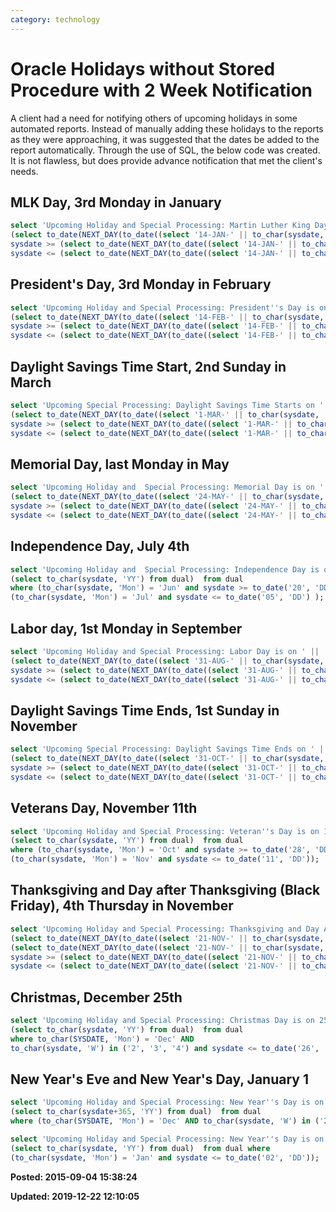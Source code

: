 ```yaml
---
category: technology
---
```

# Oracle Holidays without Stored Procedure with 2 Week Notification

A client had a need for notifying others of upcoming holidays in some automated reports.  Instead of manually adding these holidays to the reports as they were approaching, it was suggested that the dates be added to the report automatically.  Through the use of SQL, the below code was created.  It is not flawless, but does provide advance notification that met the client's needs. 

## MLK Day, 3rd Monday in January
``` sql
select 'Upcoming Holiday and Special Processing: Martin Luther King Day is on ' || 
(select to_date(NEXT_DAY(to_date((select '14-JAN-' || to_char(sysdate, 'YY') from dual)),'Monday'))  from dual where 
sysdate >= (select to_date(NEXT_DAY(to_date((select '14-JAN-' || to_char(sysdate, 'YY') from dual)),'Monday'))-14 from dual) and
sysdate <= (select to_date(NEXT_DAY(to_date((select '14-JAN-' || to_char(sysdate, 'YY') from dual)),'Monday')) from dual);
```

## President's Day, 3rd Monday in February
``` sql
select 'Upcoming Holiday and Special Processing: President''s Day is on ' || 
(select to_date(NEXT_DAY(to_date((select '14-FEB-' || to_char(sysdate, 'YY') from dual)),'Monday')) from dual)  from dual where 
sysdate >= (select to_date(NEXT_DAY(to_date((select '14-FEB-' || to_char(sysdate, 'YY') from dual)),'Monday'))-14 from dual) and
sysdate <= (select to_date(NEXT_DAY(to_date((select '14-FEB-' || to_char(sysdate, 'YY') from dual)),'Monday')) from dual);
```

## Daylight Savings Time Start, 2nd Sunday in March
``` sql
select 'Upcoming Special Processing: Daylight Savings Time Starts on ' ||
(select to_date(NEXT_DAY(to_date((select '1-MAR-' || to_char(sysdate, 'YY') from dual)),'Sunday')) from dual)  from dual where
sysdate >= (select to_date(NEXT_DAY(to_date((select '1-MAR-' || to_char(sysdate, 'YY') from dual)),'Monday'))-14 from dual) and
sysdate <= (select to_date(NEXT_DAY(to_date((select '1-MAR-' || to_char(sysdate, 'YY') from dual)),'Sunday')) from dual);
```

## Memorial Day, last Monday in May
``` sql
select 'Upcoming Holiday and  Special Processing: Memorial Day is on ' || 
(select to_date(NEXT_DAY(to_date((select '24-MAY-' || to_char(sysdate, 'YY') from dual)),'Monday')) from dual)  from dual where 
sysdate >= (select to_date(NEXT_DAY(to_date((select '24-MAY-' || to_char(sysdate, 'YY') from dual)),'Monday'))-14 from dual) and
sysdate <= (select to_date(NEXT_DAY(to_date((select '24-MAY-' || to_char(sysdate, 'YY') from dual)),'Monday')) from dual);
```

## Independence Day, July 4th
``` sql
select 'Upcoming Holiday and  Special Processing: Independence Day is on 04-JUL-' || 
(select to_char(sysdate, 'YY') from dual)  from dual
where (to_char(sysdate, 'Mon') = 'Jun' and sysdate >= to_date('20', 'DD') AND
(to_char(sysdate, 'Mon') = 'Jul' and sysdate <= to_date('05', 'DD') );
```

## Labor day, 1st Monday in September
``` sql
select 'Upcoming Holiday and Special Processing: Labor Day is on ' ||
(select to_date(NEXT_DAY(to_date((select '31-AUG-' || to_char(sysdate, 'YY') from dual)),'Monday')) from dual)  from dual where 
sysdate >= (select to_date(NEXT_DAY(to_date((select '31-AUG-' || to_char(sysdate, 'YY') from dual)),'Monday'))-14 from dual) and
sysdate <= (select to_date(NEXT_DAY(to_date((select '31-AUG-' || to_char(sysdate, 'YY') from dual)),'Monday')) from dual);
```

## Daylight Savings Time Ends, 1st Sunday in November
``` sql
select 'Upcoming Special Processing: Daylight Savings Time Ends on ' || 
(select to_date(NEXT_DAY(to_date((select '31-OCT-' || to_char(sysdate, 'YY') from dual)),'Sunday')) from dual)  from dual where
sysdate >= (select to_date(NEXT_DAY(to_date((select '31-OCT-' || to_char(sysdate, 'YY') from dual)),'Sunday'))-14 from dual) and
sysdate <= (select to_date(NEXT_DAY(to_date((select '31-OCT-' || to_char(sysdate, 'YY') from dual)),'Sunday')) from dual);
```

## Veterans Day, November 11th
``` sql
select 'Upcoming Holiday and Special Processing: Veteran''s Day is on 11-NOV-' || 
(select to_char(sysdate, 'YY') from dual)  from dual
where (to_char(sysdate, 'Mon') = 'Oct' and sysdate >= to_date('28', 'DD')) AND 
(to_char(sysdate, 'Mon') = 'Nov' and sysdate <= to_date('11', 'DD'));
```

## Thanksgiving and Day after Thanksgiving (Black Friday), 4th Thursday in November
``` sql
select 'Upcoming Holiday and Special Processing: Thanksgiving and Day After Thanksgiving are on ' || 
(select to_date(NEXT_DAY(to_date((select '21-NOV-' || to_char(sysdate, 'YY') from dual)),'Thursday')) from dual) || ' and ' ||
(select to_date(NEXT_DAY(to_date((select '21-NOV-' || to_char(sysdate, 'YY') from dual)),'Friday')) from dual)  from dual where 
sysdate >= (select to_date(NEXT_DAY(to_date((select '21-NOV-' || to_char(sysdate, 'YY') from dual)),'Thursday'))-14 from dual) and
sysdate <= (select to_date(NEXT_DAY(to_date((select '21-NOV-' || to_char(sysdate, 'YY') from dual)),'Friday')) from dual);
```

## Christmas, December 25th
``` sql
select 'Upcoming Holiday and Special Processing: Christmas Day is on 25-DEC-' || 
(select to_char(sysdate, 'YY') from dual)  from dual  
where to_char(SYSDATE, 'Mon') = 'Dec' AND 
to_char(sysdate, 'W') in ('2', '3', '4') and sysdate <= to_date('26', 'DD');
```

## New Year's Eve and New Year's Day, January 1
``` sql
select 'Upcoming Holiday and Special Processing: New Year''s Day is on 1-JAN-' || 
(select to_char(sysdate+365, 'YY') from dual)  from dual  
where (to_char(SYSDATE, 'Mon') = 'Dec' AND to_char(sysdate, 'W') in ('2', '3', '4', '5'));

select 'Upcoming Holiday and Special Processing: New Year''s Day is on 1-JAN-' || 
(select to_char(sysdate, 'YY') from dual)  from dual where
(to_char(sysdate, 'Mon') = 'Jan' and sysdate <= to_date('02', 'DD')); 
```


**Posted: 2015-09-04 15:38:24** 

**Updated: 2019-12-22 12:10:05** 


